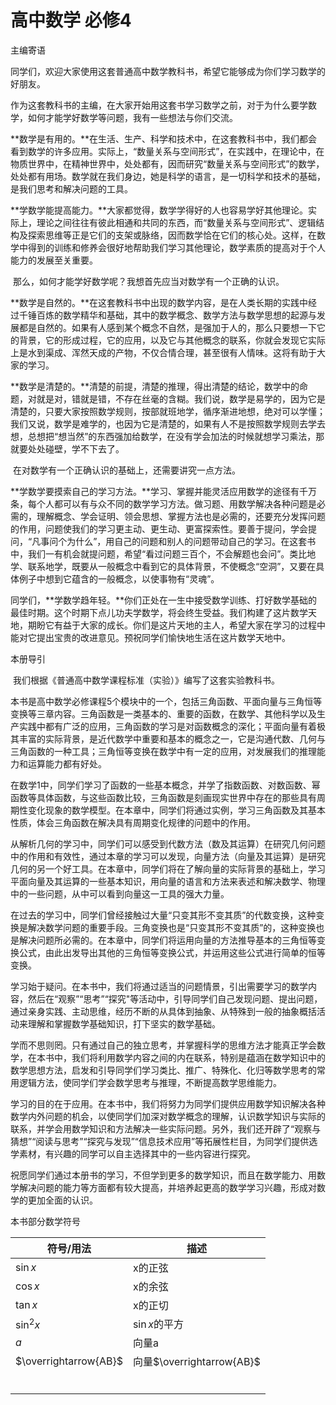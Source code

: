 # 高中数学 必修4

主编寄语

​		同学们，欢迎大家使用这套普通高中数学教科书，希望它能够成为你们学习数学的好朋友。

​		作为这套教科书的主编，在大家开始用这套书学习数学之前，对于为什么要学数学，如何才能学好数学等问题，我有一些想法与你们交流。

​		**数学是有用的。**在生活、生产、科学和技术中，在这套教科书中，我们都会看到数学的许多应用。实际上，“数量关系与空间形式”，在实践中，在理论中，在物质世界中，在精神世界中，处处都有，因而研究“数量关系与空间形式”的数学，处处都有用场。数学就在我们身边，她是科学的语言，是一切科学和技术的基础，是我们思考和解决问题的工具。

​		**学数学能提高能力。**大家都觉得，数学学得好的人也容易学好其他理论。实际上，理论之间往往有彼此相通和共同的东西，而“数量关系与空间形式”、逻辑结构及探索思维等正是它们的支架或脉络，因而数学恰在它们的核心处。这样，在数学中得到的训练和修养会很好地帮助我们学习其他理论，数学素质的提高对于个人能力的发展至关重要。

​		那么，如何才能学好数学呢？我想首先应当对数学有一个正确的认识。

​		**数学是自然的。**在这套教科书中出现的数学内容，是在人类长期的实践中经过千锤百炼的数学精华和基础，其中的数学概念、数学方法与数学思想的起源与发展都是自然的。如果有人感到某个概念不自然，是强加于人的，那么只要想一下它的背景，它的形成过程，它的应用，以及它与其他概念的联系，你就会发现它实际上是水到渠成、浑然天成的产物，不仅合情合理，甚至很有人情味。这将有助于大家的学习。

​		**数学是清楚的。**清楚的前提，清楚的推理，得出清楚的结论，数学中的命题，对就是对，错就是错，不存在丝毫的含糊。我们说，数学是易学的，因为它是清楚的，只要大家按照数学规则，按部就班地学，循序渐进地想，绝对可以学懂；我们又说，数学是难学的，也因为它是清楚的，如果有人不是按照数学规则去学去想，总想把“想当然”的东西强加给数学，在没有学会加法的时候就想学习乘法，那就要处处碰壁，学不下去了。

​		在对数学有一个正确认识的基础上，还需要讲究一点方法。

​		**学数学要摸索自己的学习方法。**学习、掌握并能灵活应用数学的途径有千万条，每个人都可以有与众不同的数学学习方法。做习题、用数学解决各种问题是必需的，理解概念、学会证明、领会思想、掌握方法也是必需的，还要充分发挥问题的作用，问题使我们的学习更主动、更生动、更富探索性。要善于提问，学会提问，“凡事问个为什么”，用自己的问题和别人的问题带动自己的学习。在这套书中，我们一有机会就提问题，希望“看过问题三百个，不会解题也会问”。类比地学、联系地学，既要从一般概念中看到它的具体背景，不使概念“空洞”，又要在具体例子中想到它蕴含的一般概念，以使事物有“灵魂”。

​		同学们，**学数学趋年轻。**你们正处在一生中接受数学训练、打好数学基础的最佳时期。这个时期下点儿功夫学数学，将会终生受益。我们构建了这片数学天地，期盼它有益于大家的成长。你们是这片天地的主人，希望大家在学习的过程中能对它提出宝贵的改进意见。预祝同学们愉快地生活在这片数学天地中。

本册导引

​		我们根据《普通高中数学课程标准（实验）》编写了这套实验教科书。

​		本书是高中数学必修课程5个模块中的一个，包括三角函数、平面向量与三角恒等变换等三章内容。三角函数是一类基本的、重要的函数，在数学、其他科学以及生产实践中都有广泛的应用，三角函数的学习是对函数概念的深化；平面向量有着极其丰富的实际背景，是近代数学中重要和基本的概念之一，它是沟通代数、几何与三角函数的一种工具；三角恒等变换在数学中有一定的应用，对发展我们的推理能力和运算能力都有好处。

​		在数学1中，同学们学习了函数的一些基本概念，并学了指数函数、对数函数、幂函数等具体函数，与这些函数比较，三角函数是刻画现实世界中存在的那些具有周期性变化现象的数学模型。在本章中，同学们将通过实例，学习三角函数及其基本性质，体会三角函数在解决具有周期变化规律的问题中的作用。

​		从解析几何的学习中，同学们可以感受到代数方法（数及其运算）在研究几何问题中的作用和有效性，通过本章的学习可以发现，向量方法（向量及其运算）是研究几何的另一个好工具。在本章中，同学们将在了解向量的实际背景的基础上，学习平面向量及其运算的一些基本知识，用向量的语言和方法来表述和解决数学、物理中的一些问题，从中可以看到向量这一工具的强大力量。

​		在过去的学习中，同学们曾经接触过大量“只变其形不变其质”的代数变换，这种变换是解决数学问题的重要手段。三角变换也是“只变其形不变其质”的，这种变换也是解决问题所必需的。在本章中，同学们将运用向量的方法推导基本的三角恒等变换公式，由此出发导出其他的三角恒等变换公式，并运用这些公式进行简单的恒等变换。

​		学习始于疑问。在本书中，我们将通过适当的问题情景，引出需要学习的数学内容，然后在“观察”“思考”“探究"等活动中，引导同学们自己发现问题、提出问题，通过亲身实践、主动思维，经历不断的从具体到抽象、从特殊到一般的抽象概括活动来理解和掌握数学基础知识，打下坚实的数学基础。

​		学而不思则罔。只有通过自己的独立思考，并掌握科学的思维方法才能真正学会数学，在本书中，我们将利用数学内容之间的内在联系，特别是蕴涵在数学知识中的数学思想方法，启发和引导同学们学习类比、推广、特殊化、化归等数学思考的常用逻辑方法，使同学们学会数学思考与推理，不断提高数学思维能力。

​		学习的目的在于应用。在本书中，我们将努力为同学们提供应用数学知识解决各种数学内外问题的机会，以使同学们加深对数学概念的理解，认识数学知识与实际的联系，并学会用数学知识和方法解决一些实际问题。另外，我们还开辟了“观察与猜想”“阅读与思考”“探究与发现”“信息技术应用”等拓展性栏目，为同学们提供选学素材，有兴趣的同学可以自主选择其中的一些内容进行探究。

祝愿同学们通过本册书的学习，不但学到更多的数学知识，而且在数学能力、用数学解决问题的能力等方面都有较大提高，并培养起更高的数学学习兴趣，形成对数学的更加全面的认识。

本书部分数学符号

| 符号/用法             | 描述                      |
| --------------------- | ------------------------- |
| $\sin x$              | x的正弦                   |
| $\cos x$              | x的余弦                   |
| $\tan x$              | x的正切                   |
| $\sin^2x$             | $\sin x$的平方            |
| $a$                   | 向量a                     |
| $\overrightarrow{AB}$ | 向量$\overrightarrow{AB}$ |
|                       |                           |
|                       |                           |
|                       |                           |
|                       |                           |
|                       |                           |
|                       |                           |

